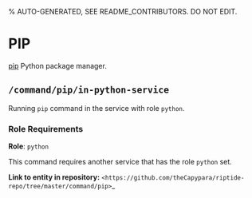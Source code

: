 % AUTO-GENERATED, SEE README_CONTRIBUTORS. DO NOT EDIT.

# PIP

[pip] Python package manager.


## `/command/pip/in-python-service`

Running `pip` command in the service with role `python`.

### Role Requirements

**Role**: `python`

This command requires another service that has the role `python` set.

**Link to entity in repository:** `<https://github.com/theCapypara/riptide-repo/tree/master/command/pip>`_

[pip]: https://pip.pypa.io/en/stable/cli/
